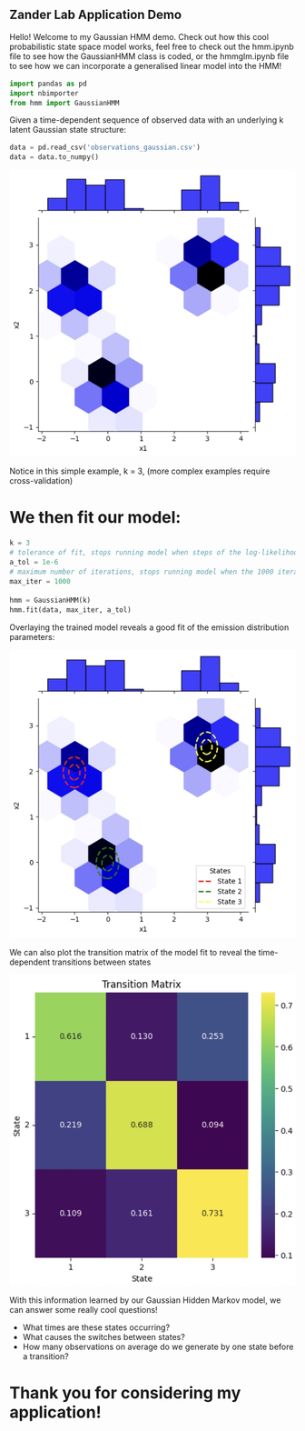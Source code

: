 ## Zander Lab Application Demo

Hello! Welcome to my Gaussian HMM demo. Check out how this cool probabilistic state space model works, feel free to check out the hmm.ipynb
file to see how the GaussianHMM class is coded, or the hmmglm.ipynb file to see how we can incorporate a generalised linear model into the HMM!

```python
import pandas as pd
import nbimporter
from hmm import GaussianHMM
```

Given a time-dependent sequence of observed data with an underlying k latent Gaussian state structure:

```python
data = pd.read_csv('observations_gaussian.csv')
data = data.to_numpy()
```

![HMM_gaussian_obs](HMM_gaussian_obs.jpeg)

Notice in this simple example, k = 3, (more complex examples require cross-validation)

# We then fit our model:
```python
k = 3
# tolerance of fit, stops running model when steps of the log-likelihood are smaller than 1e-6
a_tol = 1e-6
# maximum number of iterations, stops running model when the 1000 iterations is met
max_iter = 1000

hmm = GaussianHMM(k)
hmm.fit(data, max_iter, a_tol)
```

Overlaying the trained model reveals a good fit of the emission distribution parameters:

![HMM_gaussian_model](HMM_model.jpeg)

We can also plot the transition matrix of the model fit to reveal the time-dependent transitions between states

![HMM_transition_matrix_model](HMM_transition_matrix.jpeg)

With this information learned by our Gaussian Hidden Markov model, we can answer some really cool questions!
- What times are these states occurring?
- What causes the switches between states?
- How many observations on average do we generate by one state before a transition?

# Thank you for considering my application!
